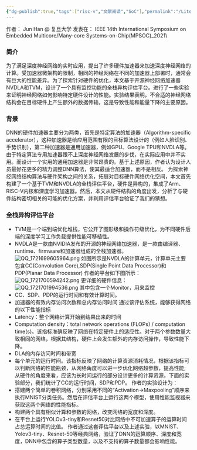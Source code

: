 ```yaml
---
{"dg-publish":true,"tags":["risc-v","文献阅读","SoC"],"permalink":"/Literature Notes/RISC-V SoC/（4）A Heterogeneous Full-stack AI Platform for Performance Monitoring and Hardware-specific Optimizations/","dgPassFrontmatter":true}
---
```


作者： Jun Han @ 复旦大学
发表在： IEEE 14th International Symposium on Embedded Multicore/Many-core Systems-on-Chip(MPSOC)\_2021\

### 简介
为了满足深度神经网络的实时应用，提出了许多硬件加速器来加速深度神经网络的计算。受加速器微架构的限制，相同的神经网络在不同的加速器上部署时，通常会有巨大的性能差异。为了探索针对硬件的优化，本文基于开源神经网络加速器NVDLA和TVM，设计了一个具有监控功能的全栈异构评估平台。进行了一些实验来证明神经网络如何影响特定硬件设计的性能。实验结果表明，不合适的神经网络结构会在目标硬件上产生额外的数据传输，这是导致性能和能量下降的主要原因。
### 背景
DNN的硬件加速器主要分为两类，首先是特定算法的加速器（Algorithm-specific accelerator），这种加速器是给应用范围有限的目标算法设计的（例如人脸识别、手势识别），第二种加速器是通用加速器，例如GPU、Google TPU和NVDLA等。由于特定算法专用加速器跟不上深度神经网络发展的步伐，在实际应用中并不实用。而设计一个实用的通用加速器是非常昂贵的。基于上述原因，作者认为设计人员最好花更多的精力调整DNN算法，使其最适合加速器，而不是相反。
为探索神经网络结构算法与硬件架构之间的关系，拓展对目标硬件网络优化空间，本文首先构建了一个基于TVM和NVDLA的全栈评估平台，硬件是异构的，集成了Arm、RISC-V内核和深度学习加速器。然后，本文从硬件结构的角度出发，分析了与硬件结构密切相关的可能的优化方案，并利用评估平台验证了我们的猜想。

### 全栈异构评估平台
* TVM是一个端到端优化堆栈，它公开了图形级和操作符级优化，为不同硬件后端的深度学习工作负载提供性能可移植性。
* NVDLA是一款由NVIDIA发布的开源的神经网络加速器，是一款由编译器、runtime、firmware和加速器组成的全栈加速器。
![QQ_1721699605964.png](/img/user/Literature%20Notes/imgs/QQ_1721699605964.png)
如图所示是NVDLA的计算单元，计算单元主要包含CC(Convolution Core),SDP(Single Point Data Processor)和PDP(Planar Data Processor)
作者的平台如下图所示：
![QQ_1721700594242.png](/img/user/Literature%20Notes/imgs/QQ_1721700594242.png)
更详细的硬件信息：
![QQ_1721701994536.png](/img/user/Literature%20Notes/imgs/QQ_1721701994536.png)
其中包含一个Monitor，用来监控
* CC、SDP、PDP的运行时间和有效计算时间。
* 加速器的有效内存访问次数和总内存访问时间
通过该评估系统，能够获得网络的以下性能指标
* Latency：整个网络计算开始到结果出来的时间
* Computation density：total network operations (FLOPs) / computation time(s)。该指标准确反映了网络在特定硬件上的适应性。对于两个参数数量大致相同的网络，根据其结构，硬件上会发生额外的内存访问操作，导致性能下降。
* DLA的内存访问时间和带宽
* 每个单元的运行时间。该指标反映了网络的计算资源消耗情况，根据该指标可以判断网络的性能瓶颈，从网络角度可以进一步优化网络超参数，提高性能;从硬件的角度来看，应该为长时间运行的部分设计更多的计算资源，下面的实验部分，我们统计了CC的运行时间，SDP和PDP。
作者的实验设计为：
* 搭建两个简单的卷积网络，分别采用不同的“Activation→Maxpooling”顺序来执行MNIST分类任务。然后在评估平台上运行这两个模型，使用性能监视器来获取这两个网络的性能指标。
* 构建两个具有相似计算和参数的网络，改变网络的宽度和深度。
* 在平台上运行YOLOv3-tiny和Resnet50对比网络中不可加速算子的运算时间占总运算时间的比值。
作者通过这套评估平台以及上述实验，以MNIST、Yolov3-tiny、Resnet-50等经典网络，验证了DNN的运算顺序、深度和宽度，DNN中包含的算子类型数量，以及不支持的算子数量都会影响性能。